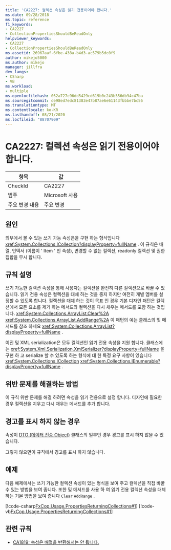 ```yaml
---
title: 'CA2227: 컬렉션 속성은 읽기 전용이어야 합니다.'
ms.date: 09/28/2018
ms.topic: reference
f1_keywords:
- CA2227
- CollectionPropertiesShouldBeReadOnly
helpviewer_keywords:
- CA2227
- CollectionPropertiesShouldBeReadOnly
ms.assetid: 26967aaf-6fbe-438a-b4d3-ac579b5dc0f9
author: mikejo5000
ms.author: mikejo
manager: jillfra
dev_langs:
- CSharp
- VB
ms.workload:
- multiple
ms.openlocfilehash: 052a727c96dd5429cd619b0c243b556db94c47ba
ms.sourcegitcommit: de98ed7edc81383e47b87ae6e61143fbbbe7bc56
ms.translationtype: MT
ms.contentlocale: ko-KR
ms.lasthandoff: 08/21/2020
ms.locfileid: "88707909"
---
```

# <a name="ca2227-collection-properties-should-be-read-only"></a>CA2227: 컬렉션 속성은 읽기 전용이어야 합니다.

|항목|값|
|-|-|
|CheckId|CA2227|
|범주|Microsoft 사용|
|주요 변경 내용|주요 변경|

## <a name="cause"></a>원인

외부에서 볼 수 있는 쓰기 가능 속성은을 구현 하는 형식입니다 <xref:System.Collections.ICollection?displayProperty=fullName> . 이 규칙은 배열, 인덱서 (이름이 ' Item ' 인 속성), 변경할 수 없는 컬렉션, readonly 컬렉션 및 권한 집합을 무시 합니다.

## <a name="rule-description"></a>규칙 설명

쓰기 가능한 컬렉션 속성을 통해 사용자는 컬렉션을 완전히 다른 컬렉션으로 바꿀 수 있습니다. 읽기 전용 속성은 컬렉션을 대체 하는 것을 중지 하지만 여전히 개별 멤버를 설정할 수 있도록 합니다. 컬렉션을 대체 하는 것이 목표 인 경우 기본 디자인 패턴은 컬렉션에서 모든 요소를 제거 하는 메서드와 컬렉션을 다시 채우는 메서드를 포함 하는 것입니다. <xref:System.Collections.ArrayList.Clear%2A> <xref:System.Collections.ArrayList.AddRange%2A> 이 패턴의 예는 클래스의 및 메서드를 참조 하세요 <xref:System.Collections.ArrayList?displayProperty=fullName> .

이진 및 XML serialization은 모두 컬렉션인 읽기 전용 속성을 지원 합니다. 클래스에는 <xref:System.Xml.Serialization.XmlSerializer?displayProperty=fullName> 을 구현 하 고 serialize 할 수 있도록 하는 형식에 대 한 특정 요구 사항이 있습니다 <xref:System.Collections.ICollection> <xref:System.Collections.IEnumerable?displayProperty=fullName> .

## <a name="how-to-fix-violations"></a>위반 문제를 해결하는 방법

이 규칙 위반 문제를 해결 하려면 속성을 읽기 전용으로 설정 합니다. 디자인에 필요한 경우 컬렉션을 지우고 다시 채우는 메서드를 추가 합니다.

## <a name="when-to-suppress-warnings"></a>경고를 표시 하지 않는 경우

속성이 [DTO (데이터 전송 Object)](/previous-versions/msp-n-p/ff649585(v=pandp.10)) 클래스의 일부인 경우 경고를 표시 하지 않을 수 있습니다.

그렇지 않으면이 규칙에서 경고를 표시 하지 않습니다.

## <a name="example"></a>예제

다음 예제에서는 쓰기 가능한 컬렉션 속성이 있는 형식을 보여 주고 컬렉션을 직접 바꿀 수 있는 방법을 보여 줍니다. 또한 및 메서드를 사용 하 여 읽기 전용 컬렉션 속성을 대체 하는 기본 방법을 보여 줍니다 `Clear` `AddRange` .

[!code-csharp[FxCop.Usage.PropertiesReturningCollections#1](../code-quality/codesnippet/CSharp/ca2227-collection-properties-should-be-read-only_1.cs)]
[!code-vb[FxCop.Usage.PropertiesReturningCollections#1](../code-quality/codesnippet/VisualBasic/ca2227-collection-properties-should-be-read-only_1.vb)]

## <a name="related-rules"></a>관련 규칙

- [CA1819: 속성은 배열을 반환해서는 안 됩니다.](../code-quality/ca1819.md)

